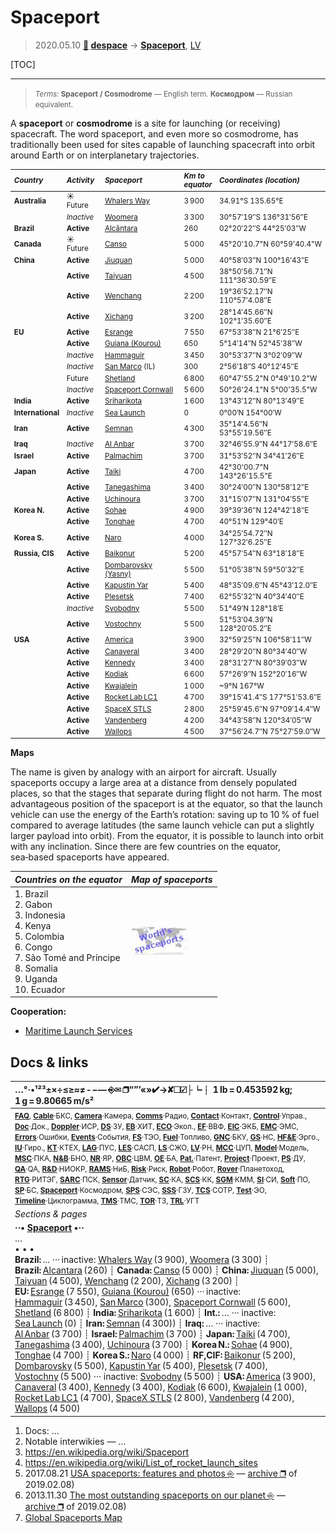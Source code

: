 # Spaceport
> 2020.05.10 **[🚀](../index/index.md) [despace](index.md)** → **[Spaceport](spaceport.md)**, [LV](lv.md)

[TOC]

---
> <small>*Terms:* **Spaceport / Cosmodrome** — English term. **Космодром** — Russian equivalent.</small>

A **spaceport** or **cosmodrome** is a site for launching (or receiving) spacecraft. The word spaceport, and even more so cosmodrome, has traditionally been used for sites capable of launching spacecraft into orbit around Earth or on interplanetary trajectories.

<small>

|*Country*|*Activity*|*Spaceport*|*Km to<br> equator*|*Coordinates (location)*|
|:--|:--|:--|:--|:--|
|**Australia**|☀ Future| [Whalers Way](whalers_way.md) | 3 900 | 34.91°S 135.65°E |
|  |*Inactive*| [Woomera](woomera.md) | 3 300 | 30°57′19″S 136°31′56″E |
|**Brazil** |**Active**| [Alcântara](alcantara.md) | 260 | 02°20′22″S 44°25′03″W |
|**Canada** |☀ Future| [Canso](canso.md) | 5 000 | 45°20'10.7"N 60°59'40.4"W |
|**China** |**Active**| [Jiuquan](jiuquan.md) | 5 000 | 40°58′03″N 100°16′43″E |
|  |**Active**| [Taiyuan](taiyuan.md) | 4 500 | 38°50′56.71″N 111°36′30.59″E |
|  |**Active**| [Wenchang](wenchang.md) | 2 200 | 19°36′52.17″N 110°57′4.08″E |
|  |**Active**| [Xichang](xichang.md) | 3 200 | 28°14′45.66″N 102°1′35.60″E |
|**EU** |**Active**| [Esrange](esrange.md) | 7 550 | 67°53′38″N 21°6′25″E |
|  |**Active**| [Guiana (Kourou)](kourou.md) | 650 | 5°14′14″N 52°45′38″W |
|  |*Inactive*| [Hammaguir](hammaguir.md) | 3 450 | 30°53′37″N 3°02′09″W |
|  |*Inactive*| [San Marco](san_marco.md) (IL) | 300 | 2°56′18″S 40°12′45″E |
|  |Future| [Shetland](shetland_sc.md) | 6 800 | 60°47'55.2"N 0°49'10.2"W |
|  |*Inactive*| [Spaceport Cornwall](sp_cornwall.md) | 5 600 | 50°26'24.1"N 5°00'35.5"W |
|**India**|**Active**| [Sriharikota](sriharikota.md) | 1 600 | 13°43′12″N 80°13′49″E |
|**International** |*Inactive*| [Sea Launch](sea_launch.md) | 0 | 0°00′N 154°00′W |
|**Iran** |**Active**| [Semnan](semnan.md) | 4 300 | 35°14′4.56″N 53°55′19.56″E |
|**Iraq** |*Inactive*| [Al Anbar](al_anbar.md) | 3 700 | 32°46′55.9″N 44°17′58.6″E |
|**Israel** |**Active**| [Palmachim](palmachim.md) | 3 700 | 31°53′52″N 34°41′26″E |
|**Japan** |**Active**| [Taiki](taiki.md) | 4 700 | 42°30'00.7"N 143°26'15.5"E |
|  |**Active**| [Tanegashima](tanegashima.md) | 3 400 | 30°24′00″N 130°58′12″E |
|  |**Active**| [Uchinoura](uchinoura.md) | 3 700 | 31°15′07″N 131°04′55″E |
|**Korea N.** |**Active**| [Sohae](sohae.md) | 4 900 | 39°39′36″N 124°42′18″E |
|  |**Active**| [Tonghae](tonghae.md) | 4 700 | 40°51′N 129°40′E |
|**Korea S.** |**Active**| [Naro](naro.md) | 4 000 | 34°25′54.72″N 127°32′6.25″E |
|**Russia, CIS** |**Active**| [Baikonur](baikonur.md) | 5 200 | 45°57′54″N 63°18′18″E |
|  |**Active**| [Dombarovsky (Yasny)](dombarovsky.md) | 5 500 | 51°05′38″N 59°50′32″E |
|  |**Active**| [Kapustin Yar](kapustin_yar.md) | 5 400 | 48°35′09.6″N 45°43′12.0″E |
|  |**Active**| [Plesetsk](plesetsk.md) | 7 400 | 62°55′32″N 40°34′40″E |
|  |*Inactive*| [Svobodny](svobodny.md) | 5 500 | 51°49′N 128°18′E |
|  |**Active**| [Vostochny](vostochny.md) | 5 500 | 51°53′04.39″N 128°20′05.2″E |
|**USA** |**Active**| [America](america.md) | 3 900 | 32°59′25″N 106°58′11″W |
|  |**Active**| [Canaveral](canaveral.md) | 3 400 | 28°29′20″N 80°34′40″W |
|  |**Active**| [Kennedy](kennedy.md) | 3 400 | 28°31′27″N 80°39′03″W |
|  |**Active**| [Kodiak](kodiak.md) | 6 600 | 57°26′9″N 152°20′16″W |
|  |**Active**| [Kwajalein](kwajalein.md) | 1 000 | ~9°N 167°W |
|  |**Active**| [Rocket Lab LC1](rocket_lab_lc1.md) | 4 700 | 39°15′41.4″S 177°51′53.6″E |
|  |**Active**| [SpaceX STLS](spacex_stls.md) | 2 800 | 25°59′45.6″N 97°09′14.4″W |
|  |**Active**| [Vandenberg](vandenberg.md) | 4 200 | 34°43′58″N 120°34′05″W |
|  |**Active**| [Wallops](wallops.md) | 4 500 | 37°56′24.7″N 75°27′59.0″W |

</small>

**Maps**

The name is given by analogy with an airport for aircraft. Usually spaceports occupy a large area at a distance from densely populated places, so that the stages that separate during flight do not harm. The most advantageous position of the spaceport is at the equator, so that the launch vehicle can use the energy of the Earth’s rotation: saving up to 10 % of fuel compared to average latitudes (the same launch vehicle can put a slightly larger payload into orbit). From the equator, it is possible to launch into orbit with any inclination. Since there are few countries on the equator, sea‑based spaceports have appeared.

|*Countries on the equator*|*Map of spaceports*|
|:--|:--|
| 1. Brazil<br> 2. Gabon<br> 3. Indonesia<br> 4. Kenya<br> 5. Colombia<br> 6. Congo<br> 7. São Tomé and Príncipe<br> 8. Somalia<br> 9. Uganda<br> 10. Ecuador |[![](f/spaceport/map_world_spaceport_location_thumb.jpg)](f/spaceport/map_world_spaceport_location.jpg) |

**Cooperation:**

   - [Maritime Launch Services](zz_mls.md)



<p style="page-break-after:always"> </p>

## Docs & links
|…°·•¹²³±×÷≤≥≈≠ ‑ −— ⎆✉ ❐“”’«»✔→✘☐☑├┕┆ 1 lb = 0.453592 kg; 1 g = 9.80665 m/s²|
|:--|
|<small>**[FAQ](faq.md)**, **[Cable](cable.md)**·БКС, **[Camera](camera.md)**·Камера, **[Comms](comms.md)**·Радио, **[Contact](contact.md)**·Контакт, **[Control](control.md)**·Управ., **[Doc](doc.md)**·Док., **[Doppler](doppler.md)**·ИСР, **[DS](ds.md)**·ЗУ, **[EB](eb.md)**·ХИТ, **[ECO](ecology.md)**·Экол., **[EF](ef.md)**·ВВФ, **[ElC](elc.md)**·ЭКБ, **[EMC](emc.md)**·ЭМС, **[Errors](error.md)**·Ошибки, **[Events](event.md)**·События, **[FS](fs.md)**·ТЭО, **[Fuel](fuel.md)**·Топливо, **[GNC](gnc.md)**·БКУ, **[GS](scs.md)**·НС, **[HF&E](hfe.md)**·Эрго., **[IU](iu.md)**·Гиро., **[KT](kt.md)**·КТЕХ, **[LAG](lag.md)**·ПУC, **[LES](les.md)**·САСП, **[LS](ls.md)**·СЖО, **[LV](lv.md)**·РН, **[MCC](mcc.md)**·ЦУП, **[Model](model.md)**·Модель, **[MSC](sc.md)**·ПКА, **[N&B](nnb.md)**·БНО, **[NR](nr.md)**·ЯР, **[OBC](obc.md)**·ЦВМ, **[OE](oe.md)**·БА, **[Pat.](патент.md)**·Патент, **[Project](project.md)**·Проект, **[PS](ps.md)**·ДУ, **[QA](quality.md)**·QA, **[R&D](rnd.md)**·НИОКР, **[RAMS](rams.md)**·НиБ, **[Risk](risk.md)**·Риск, **[Robot](robotics.md)**·Робот, **[Rover](rover.md)**·Планетоход, **[RTG](rtg.md)**·РИТЭГ, **[SARC](sarc.md)**·ПСК, **[Sensor](sensor.md)**·Датчик, **[SC](sc.md)**·КА, **[SCS](scs.md)**·КК, **[SGM](sgm.md)**·КММ, **[SI](si.md)**·СИ, **[Soft](soft.md)**·ПО, **[SP](sp.md)**·БС, **[Spaceport](spaceport.md)**·Космодром, **[SPS](sps.md)**·СЭС, **[SSS](sss.md)**·ГЗУ, **[TCS](tcs.md)**·СОТР, **[Test](test.md)**·ЭО, **[Timeline](timeline.md)**·Циклограмма, **[TMS](tms.md)**·ТМС, **[TOR](tor.md)**·ТЗ, **[TRL](trl.md)**·УГТ</small>|
|*Sections & pages*|
|**··• [Spaceport](spaceport.md) •··**<br> … <br>• • •<br> **Brazil:** ... ··· inactive: [Whalers Way](whalers_way.md) (3 900), [Woomera](woomera.md) (3 300) ┊ **Brazil:** [Alcantara](alcantara.md) (260) ┊ **Canada:** [Canso](canso.md) (5 000) ┊ **China:** [Jiuquan](jiuquan.md) (5 000), [Taiyuan](taiyuan.md) (4 500), [Wenchang](wenchang.md) (2 200), [Xichang](xichang.md) (3 200) ┊ **EU:** [Esrange](esrange.md) (7 550), [Guiana (Kourou)](kourou.md) (650) ··· inactive: [Hammaguir](hammaguir.md) (3 450), [San Marco](san_marco.md) (300), [Spaceport Cornwall](sp_cornwall.md) (5 600), [Shetland](shetland_sc.md) (6 800) ┊ **India:** [Sriharikota](sriharikota.md) (1 600) ┊ **Int.:** … ··· inactive: [Sea Launch](sea_launch.md) (0) ┊ **Iran:** [Semnan](semnan.md) (4 300)) ┊ **Iraq:** … ··· inactive: [Al Anbar](al_anbar.md) (3 700) ┊ **Israel:** [Palmachim](palmachim.md) (3 700) ┊ **Japan:** [Taiki](taiki.md) (4 700), [Tanegashima](tanegashima.md) (3 400), [Uchinoura](uchinoura.md) (3 700) ┊ **Korea N.:** [Sohae](sohae.md) (4 900), [Tonghae](tonghae.md) (4 700) ┊ **Korea S.:** [Naro](naro.md) (4 000) ┊ **RF,CIF:** [Baikonur](baikonur.md) (5 200), [Dombarovsky](dombarovsky.md) (5 500), [Kapustin Yar](kapustin_yar.md) (5 400), [Plesetsk](plesetsk.md) (7 400), [Vostochny](vostochny.md) (5 500) ··· inactive: [Svobodny](svobodny.md) (5 500) ┊ **USA:** [America](america.md) (3 900), [Canaveral](canaveral.md) (3 400), [Kennedy](kennedy.md) (3 400), [Kodiak](kodiak.md) (6 600), [Kwajalein](kwajalein.md) (1 000), [Rocket Lab LC1](rocket_lab_lc1.md) (4 700), [SpaceX STLS](spacex_stls.md) (2 800), [Vandenberg](vandenberg.md) (4 200), [Wallops](wallops.md) (4 500)|

   1. Docs: …
   1. Notable interwikies — …
   1. <https://en.wikipedia.org/wiki/Spaceport>
   1. <https://en.wikipedia.org/wiki/List_of_rocket_launch_sites>
   1. 2017.08.21 [USA spaceports: features and photos ⎆](http://w-europe.org/kosmodromy-ssha-osobennosti-i-foto) — [archive ❐](f/archive/20170821_1.pdf) of 2019.02.08)
   1. 2013.11.30 [The most outstanding spaceports on our planet ⎆](http://www.novate.ru/blogs/301113/24707/) — [archive ❐](f/archive/20131130_1.pdf) of 2019.02.08)
   1. [Global Spaceports Map](https://www.google.ru/maps/d/viewer?mid=14MsuNZFzkxK4u2k1dI_UJS350RU&hl=ru&ll=17.077798566440492 %2C74.66034064663495&z=2)
